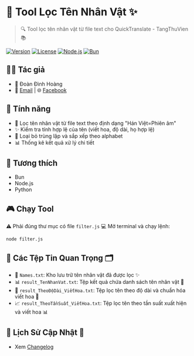 # 🎯 Tool Lọc Tên Nhân Vật ✨

> 🔍 Tool lọc tên nhân vật từ file text cho QuickTranslate - TangThuVien 📚

[![Version](https://img.shields.io/badge/version-1.5.0-blue.svg)](https://github.com/RenjiYuusei/QuickTranslatorFilterName)
[![License](https://img.shields.io/badge/license-Apache%202.0-green.svg)](LICENSE)
[![Node.js](https://img.shields.io/badge/node-%3E%3D18.0.0-brightgreen.svg)](https://nodejs.org/)
[![Bun](https://img.shields.io/badge/bun-%3E%3D1.0.0-brightgreen.svg)](https://bun.sh/)

## 👨‍💻 Tác giả

-   🌟 Đoàn Đình Hoàng
-   📧 [Email](daoluc.yy@gmail.com) | 🌐 [Facebook](https://www.facebook.com/RenjiYuusei)

## 🌈 Tính năng

-   📝 Lọc tên nhân vật từ file text theo định dạng "Hán Việt=Phiên âm"
-   ✨ Kiểm tra tính hợp lệ của tên (viết hoa, độ dài, họ hợp lệ)
-   🔄 Loại bỏ trùng lặp và sắp xếp theo alphabet
-   📊 Thống kê kết quả xử lý chi tiết

## 🔮 Tương thích

-   Bun
-   Node.js
-   Python

## 🎮 Chạy Tool

⚠️ Phải đúng thư mục có file `filter.js`
💻 Mở terminal và chạy lệnh:

```
node filter.js
```

## 📑 Các Tệp Tin Quan Trọng 🗂️

-   📝 `Names.txt`: Kho lưu trữ tên nhân vật đã được lọc ✨
-   📊 `result_TenNhanVat.txt`: Tệp kết quả chứa danh sách tên nhân vật 🎯
-   📏 `result_TheoĐộDài_ViếtHoa.txt`: Tệp lọc tên theo độ dài và chuẩn hóa viết hoa 📐
-   📈 `result_TheoTầnSuất_ViếtHoa.txt`: Tệp lọc tên theo tần suất xuất hiện và viết hoa 📊

## 🎉 Lịch Sử Cập Nhật 🚀

-   Xem [Changelog](CHANGELOG.MD)
